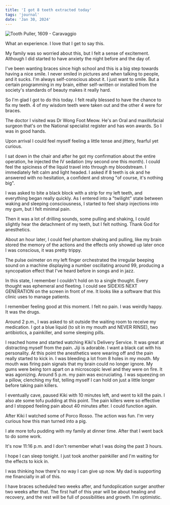 ```yaml
---
title: 'I got 8 teeth extracted today'
tags: 'journal'
date: 'Jan 30, 2024'
---
```


![Tooth Puller, 1609 - Caravaggio](/images/tooth.jpg)

What an experience. I love that I get to say this.

My family was so worried about this, but I felt a sense of excitement. Although I did started to have anxiety the night before and the day of.

I've been wanting braces since high school and this is a big step towards having a nice smile. I never smiled in pictures and when talking to people, and it sucks. I'm always self-conscious about it. I just want to smile. But a certain programming in my brain, either self-written or installed from the society's standards of beauty makes it really hard.

So I'm glad I got to do this today. I felt really blessed to have the chance to fix my teeth. 4 of my wisdom teeth were taken out and the other 4 were for braces.

The doctor I visited was Dr Wong Foot Meow. He's an Oral and maxillofacial surgeon that's on the National specialist register and has won awards. So I was in good hands.

Upon arrival I could feel myself feeling a little tense and jittery, fearful yet curious.

I sat down in the chair and after he got my confirmation about the entire operation, he injected the IV sedation (my second one this month). I could feel the spiciness of the liquid travel into through my bloodstream. I immediately felt calm and light headed. I asked if 8 teeth is ok and he answered with no hesitation, a confident and strong "of course, it's nothing big".

I was asked to bite a black block with a strip for my left teeth, and everything began really quickly. As I entered into a "twilight" state between waking and sleeping consciousness, I started to feel sharp injections into my gum, but I felt minimal pain.

Then it was a lot of drilling sounds, some pulling and shaking, I could slightly hear the detachment of my teeth, but I felt nothing. Thank God for anesthetics.

About an hour later, I could feel phantom shaking and pulling, like my brain stored the memory of the actions and the effects only showed up later once I was conscious, it was pretty trippy.

The pulse oximeter on my left finger orchestrated the irregular beeping sound on a machine displaying a number oscillating around 99, producing a syncopation effect that I've heard before in songs and in jazz.

In this state, I remember I couldn't hold on to a single thought. Every thought was ephemeral and fleeting. I could see SIDEXIS NEXT GENERATION on the screen in front of me. It looks like a software that this clinic uses to manage patients.

I remember feeling good at this moment. I felt no pain. I was weirdly happy. It was the drugs.

Around 2 p.m., I was asked to sit outside the waiting room to receive my medication. I got a blue liquid (to sit in my mouth and NEVER RINSE), two antibiotics, a painkiller, and some sleeping pills.

I reached home and started watching Kiki's Delivery Service. It was great at distracting myself from the pain. Jiji is adorable. I want a black cat with his personality. At this point the anesthetics were wearing off and the pain really started to kick in. I was bleeding a lot from 8 holes in my mouth. My mouth was firing pain signals that my brain could no longer ignore. My gums were being torn apart on a microscopic level and they were on fire. It was agonizing. Around 5 p.m. my pain was excruciating. I was squeezing on a pillow, clenching my fist, telling myself I can hold on just a little longer before taking pain killers.

I eventually cave, paused Kiki with 10 minutes left, and went to kill the pain. I also ate some tofu pudding at this point. The pain killers were so effective and I stopped feeling pain about 40 minutes after. I could function again.

After Kiki I watched some of Porco Rosso. The action was fun. I'm very curious how this man turned into a pig.

I ate more tofu pudding with my family at dinner time. After that I went back to do some work.

It's now 11:16 p.m. and I don't remember what I was doing the past 3 hours.

I hope I can sleep tonight. I just took another painkiller and I'm waiting for the effects to kick in.

I was thinking how there's no way I can give up now. My dad is supporting me financially in all of this.

I have braces scheduled two weeks after, and fundoplication surger another two weeks after that. The first half of this year will be about healing and recovery, and the rest will be full of possibilities and growth. I'm optimistic.

